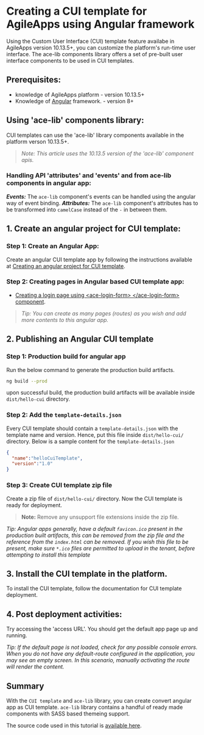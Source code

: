 # Creating a CUI template for AgileApps using Angular framework
Using the Custom User Interface (CUI) template feature availabe in AgileApps version 10.13.5+, you can customize the platform's run-time user interface. The ace-lib components library offers a set of pre-built user interface components to be used in CUI templates.

## Prerequisites:
* knowledge of AgileApps platform - version 10.13.5+
* Knowledge of [Angular](https://angular.io/docs) framework. - version 8+


## Using 'ace-lib' components  library:
CUI templates can use the 'ace-lib' library components available in the platform verson 10.13.5+. 
> *Note: This article uses the 10.13.5 version of the 'ace-lib' component apis.*
### Handling API 'attributes' and 'events' and  from ace-lib components in angular app:
***Events:*** The `ace-lib` component's events can be handled using the angular way of event binding.
***Attributes:*** The `ace-lib` component's attributes has to be transformed into `camelCase` instead of the `-` in between them.

## 1. Create an angular project for CUI template:
### Step 1: Create an Angular App:
Create an angular CUI template app by following the instructions available at [ Creating an angular project for CUI template](./creating-angular-project-for-agileapps-cui-template.md).

### Step 2: Creating pages in Angular based CUI template app:
* [Creating a login page using &lt;ace-login-form&gt; &lt;/ace-login-form&gt; component](create-a-login-page-in-angular.md).

> *Tip: You can create as many pages (routes) as you wish and add more contents to this angular app.*

## 2. Publishing an Angular CUI template

### Step 1: Production build for angular app
Run the below command to generate the production build artifacts.
```bash
ng build --prod
```
upon successful build, the production build artifacts will be available inside `dist/hello-cui` directory.
### Step 2: Add the `template-details.json`
Every CUI template should contain a `template-details.json` with the template name and version. Hence, put this file inside `dist/hello-cui/` directory. Below is a sample content for the `template-details.json`

```json
{
  "name":"helloCuiTemplate",
  "version":"1.0"
}
```
### Step 3: Create  CUI template zip file
Create a zip file of `dist/hello-cui/` directory. Now the CUI template is ready for deployment.

> **Note:** Remove any unsupport file extensions inside the zip file.

*Tip: Angular apps generally, have a default `favicon.ico` present in the production built artifacts, this can be removed from the zip file and the reference from the `index.html` can be removed. If you wish this file to be present, make sure `*.ico` files are permitted to upload in the tenant, before attempting to install this template* 

## 3. Install the CUI template in the platform.
To install the CUI template, follow the documentation for CUI template deployment.

## 4. Post deployment activities:
Try accessing the 'access URL'. You should get the default app page up and running.

*Tip: If the default page is not loaded, check for any possible console errors. When you do not have any default-route configured in the application, you may see an empty screen. In this scenario, manually activating the route will render the content.*

## Summary
With the `CUI template` and `ace-lib` library, you can create convert angular app as CUI template. `ace-lib` library contains a handful of ready made components with SASS based themeing support.

The source code used in this tutorial is [available here](./sample-code/hello-cui.zip).